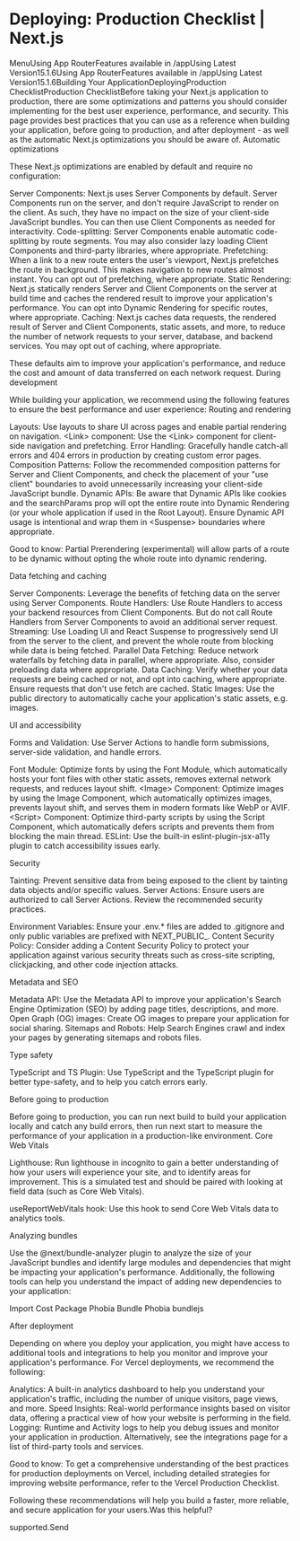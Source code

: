 # Deploying: Production Checklist | Next.js

<p>MenuUsing App RouterFeatures available in /appUsing Latest Version15.1.6Using App RouterFeatures available in /appUsing Latest Version15.1.6Building Your ApplicationDeployingProduction ChecklistProduction ChecklistBefore taking your Next.js application to production, there are some optimizations and patterns you should consider implementing for the best user experience, performance, and security.
This page provides best practices that you can use as a reference when building your application, before going to production, and after deployment - as well as the automatic Next.js optimizations you should be aware of.
Automatic optimizations</p>
<p>These Next.js optimizations are enabled by default and require no configuration:</p>
<p>Server Components: Next.js uses Server Components by default. Server Components run on the server, and don't require JavaScript to render on the client. As such, they have no impact on the size of your client-side JavaScript bundles. You can then use Client Components as needed for interactivity.
Code-splitting: Server Components enable automatic code-splitting by route segments. You may also consider lazy loading Client Components and third-party libraries, where appropriate.
Prefetching: When a link to a new route enters the user's viewport, Next.js prefetches the route in background. This makes navigation to new routes almost instant. You can opt out of prefetching, where appropriate.
Static Rendering: Next.js statically renders Server and Client Components on the server at build time and caches the rendered result to improve your application's performance. You can opt into Dynamic Rendering for specific routes, where appropriate.
Caching: Next.js caches data requests, the rendered result of Server and Client Components, static assets, and more, to reduce the number of network requests to your server, database, and backend services. You may opt out of caching, where appropriate.</p>
<p>These defaults aim to improve your application's performance, and reduce the cost and amount of data transferred on each network request.
During development</p>
<p>While building your application, we recommend using the following features to ensure the best performance and user experience:
Routing and rendering</p>
<p>Layouts: Use layouts to share UI across pages and enable partial rendering on navigation.
&lt;Link&gt; component: Use the &lt;Link&gt; component for client-side navigation and prefetching.
Error Handling: Gracefully handle catch-all errors and 404 errors in production by creating custom error pages.
Composition Patterns: Follow the recommended composition patterns for Server and Client Components, and check the placement of your &quot;use client&quot; boundaries to avoid unnecessarily increasing your client-side JavaScript bundle.
Dynamic APIs: Be aware that Dynamic APIs like cookies and the searchParams prop will opt the entire route into Dynamic Rendering (or your whole application if used in the Root Layout). Ensure Dynamic API usage is intentional and wrap them in &lt;Suspense&gt; boundaries where appropriate.</p>
<p>Good to know: Partial Prerendering (experimental) will allow parts of a route to be dynamic without opting the whole route into dynamic rendering.</p>
<p>Data fetching and caching</p>
<p>Server Components: Leverage the benefits of fetching data on the server using Server Components.
Route Handlers: Use Route Handlers to access your backend resources from Client Components. But do not call Route Handlers from Server Components to avoid an additional server request.
Streaming: Use Loading UI and React Suspense to progressively send UI from the server to the client, and prevent the whole route from blocking while data is being fetched.
Parallel Data Fetching: Reduce network waterfalls by fetching data in parallel, where appropriate. Also, consider preloading data where appropriate.
Data Caching: Verify whether your data requests are being cached or not, and opt into caching, where appropriate. Ensure requests that don't use fetch are cached.
Static Images: Use the public directory to automatically cache your application's static assets, e.g. images.</p>
<p>UI and accessibility</p>
<p>Forms and Validation: Use Server Actions to handle form submissions, server-side validation, and handle errors.</p>
<p>Font Module: Optimize fonts by using the Font Module, which automatically hosts your font files with other static assets, removes external network requests, and reduces layout shift.
&lt;Image&gt; Component: Optimize images by using the Image Component, which automatically optimizes images, prevents layout shift, and serves them in modern formats like WebP or AVIF.
&lt;Script&gt; Component: Optimize third-party scripts by using the Script Component, which automatically defers scripts and prevents them from blocking the main thread.
ESLint: Use the built-in eslint-plugin-jsx-a11y plugin to catch accessibility issues early.</p>
<p>Security</p>
<p>Tainting: Prevent sensitive data from being exposed to the client by tainting data objects and/or specific values.
Server Actions: Ensure users are authorized to call Server Actions. Review the recommended security practices.</p>
<p>Environment Variables: Ensure your .env.* files are added to .gitignore and only public variables are prefixed with NEXT_PUBLIC_.
Content Security Policy: Consider adding a Content Security Policy to protect your application against various security threats such as cross-site scripting, clickjacking, and other code injection attacks.</p>
<p>Metadata and SEO</p>
<p>Metadata API: Use the Metadata API to improve your application's Search Engine Optimization (SEO) by adding page titles, descriptions, and more.
Open Graph (OG) images: Create OG images to prepare your application for social sharing.
Sitemaps and Robots: Help Search Engines crawl and index your pages by generating sitemaps and robots files.</p>
<p>Type safety</p>
<p>TypeScript and TS Plugin: Use TypeScript and the TypeScript plugin for better type-safety, and to help you catch errors early.</p>
<p>Before going to production</p>
<p>Before going to production, you can run next build to build your application locally and catch any build errors, then run next start to measure the performance of your application in a production-like environment.
Core Web Vitals</p>
<p>Lighthouse: Run lighthouse in incognito to gain a better understanding of how your users will experience your site, and to identify areas for improvement. This is a simulated test and should be paired with looking at field data (such as Core Web Vitals).</p>
<p>useReportWebVitals hook: Use this hook to send Core Web Vitals data to analytics tools.</p>
<p>Analyzing bundles</p>
<p>Use the @next/bundle-analyzer plugin to analyze the size of your JavaScript bundles and identify large modules and dependencies that might be impacting your application's performance.
Additionally, the following tools can help you understand the impact of adding new dependencies to your application:</p>
<p>Import Cost
Package Phobia
Bundle Phobia
bundlejs</p>
<p>After deployment</p>
<p>Depending on where you deploy your application, you might have access to additional tools and integrations to help you monitor and improve your application's performance.
For Vercel deployments, we recommend the following:</p>
<p>Analytics: A built-in analytics dashboard to help you understand your application's traffic, including the number of unique visitors, page views, and more.
Speed Insights: Real-world performance insights based on visitor data, offering a practical view of how your website is performing in the field.
Logging: Runtime and Activity logs to help you debug issues and monitor your application in production. Alternatively, see the integrations page for a list of third-party tools and services.</p>
<p>Good to know:
To get a comprehensive understanding of the best practices for production deployments on Vercel, including detailed strategies for improving website performance, refer to the Vercel Production Checklist.</p>
<p>Following these recommendations will help you build a faster, more reliable, and secure application for your users.Was this helpful?</p>
<p>supported.Send</p>
